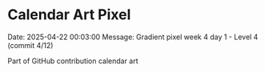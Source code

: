 # Calendar Art Pixel

Date: 2025-04-22 00:03:00
Message: Gradient pixel week 4 day 1 - Level 4 (commit 4/12)

Part of GitHub contribution calendar art
